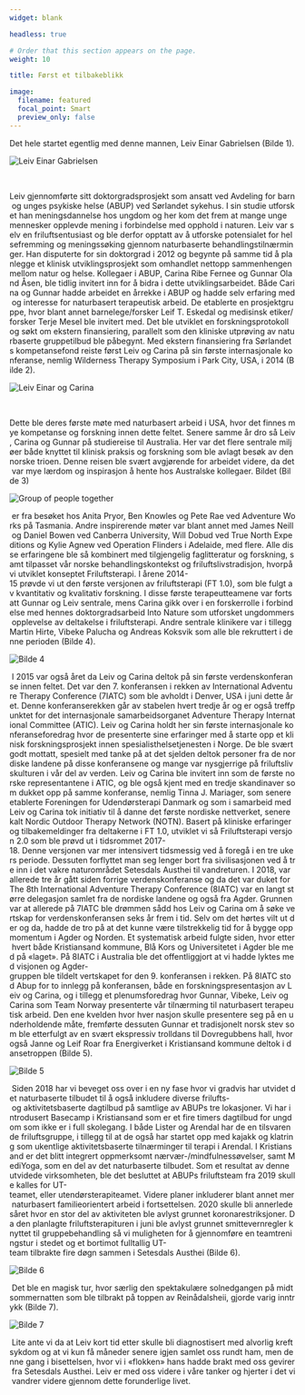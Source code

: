 ```yaml
---
widget: blank

headless: true

# Order that this section appears on the page.
weight: 10

title: Først et tilbakeblikk

image:
  filename: featured
  focal_point: Smart
  preview_only: false
---
```


Det hele startet egentlig med denne mannen, Leiv Einar Gabrielsen (Bilde 1).

![Leiv Einar Gabrielsen](bilde-1.jpg "Leiv Einar Gabrielsen")

 

Leiv gjennomførte sitt doktorgradsprosjekt som ansatt ved Avdeling for barn og unges psykiske helse (ABUP) ved Sørlandet sykehus. I sin studie utforsket han meningsdannelse hos ungdom og her kom det frem at mange unge mennesker opplevde mening i forbindelse med opphold i naturen. Leiv var selv en friluftsentusiast og ble derfor opptatt av å utforske potensialet for helsefremming og meningssøking gjennom naturbaserte behandlingstilnærminger. Han disputerte for sin doktorgrad i 2012 og begynte på samme tid å planlegge et klinisk utviklingsprosjekt som omhandlet nettopp sammenhengen mellom natur og helse. Kollegaer i ABUP, Carina Ribe Fernee og Gunnar Oland Åsen, ble tidlig invitert inn for å bidra i dette utviklingsarbeidet. Både Carina og Gunnar hadde arbeidet en årrekke i ABUP og hadde selv erfaring med og interesse for naturbasert terapeutisk arbeid. De etablerte en prosjektgruppe, hvor blant annet barnelege/forsker Leif T. Eskedal og medisinsk etiker/forsker Terje Mesel ble invitert med. Det ble utviklet en forskningsprotokoll og søkt om ekstern finansiering, parallelt som den kliniske utprøving av naturbaserte gruppetilbud ble påbegynt. Med ekstern finansiering fra Sørlandets kompetansefond reiste først Leiv og Carina på sin første internasjonale konferanse, nemlig Wilderness Therapy Symposium i Park City, USA, i 2014 (Bilde 2). 

![](bilde-2.jpg "Leiv Einar og Carina")

 

Dette ble deres første møte med naturbasert arbeid i USA, hvor det finnes mye kompetanse og forskning innen dette feltet. Senere samme år dro så Leiv, Carina og Gunnar på studiereise til Australia. Her var det flere sentrale miljøer både knyttet til klinisk praksis og forskning som ble avlagt besøk av den norske trioen. Denne reisen ble svært avgjørende for arbeidet videre, da det var mye lærdom og inspirasjon å hente hos Australske kollegaer. Bildet (Bilde 3) 

![Group of people together](bilde-3.jpg "Australia")

 er fra besøket hos Anita Pryor, Ben Knowles og Pete Rae ved Adventure Works på Tasmania. Andre inspirerende møter var blant annet med James Neill og Daniel Bowen ved Canberra University, Will Dobud ved True North Expeditions og Kylie Agnew ved Operation Flinders i Adelaide, med flere. Alle disse erfaringene ble så kombinert med tilgjengelig faglitteratur og forskning, samt tilpasset vår norske behandlingskontekst og friluftslivstradisjon, hvorpå vi utviklet konseptet Friluftsterapi. I årene 2014-15 prøvde vi ut den første versjonen av friluftsterapi (FT 1.0), som ble fulgt av kvantitativ og kvalitativ forskning. I disse første terapeutteamene var fortsatt Gunnar og Leiv sentrale, mens Carina gikk over i en forskerrolle i forbindelse med hennes doktorgradsarbeid Into Nature som utforsket ungdommers opplevelse av deltakelse i friluftsterapi. Andre sentrale klinikere var i tillegg Martin Hirte, Vibeke Palucha og Andreas Koksvik som alle ble rekruttert i denne perioden (Bilde 4). 

![](bilde-4.jpeg "Bilde 4")

 I 2015 var også året da Leiv og Carina deltok på sin første verdenskonferanse innen feltet. Det var den 7. konferansen i rekken av International Adventure Therapy Conference (7IATC) som ble avholdt i Denver, USA i juni dette året. Denne konferanserekken går av stabelen hvert tredje år og er også treffpunktet for det internasjonale samarbeidsorganet Adventure Therapy International Committee (ATIC). Leiv og Carina holdt her sin første internasjonale konferanseforedrag hvor de presenterte sine erfaringer med å starte opp et klinisk forskningsprosjekt innen spesialisthelsetjenesten i Norge. De ble svært godt mottatt, spesielt med tanke på at det sjelden deltok personer fra de nordiske landene på disse konferansene og mange var nysgjerrige på friluftslivskulturen i vår del av verden. Leiv og Carina ble invitert inn som de første norske representantene i ATIC, og ble også kjent med en tredje skandinaver som dukket opp på samme konferanse, nemlig Tinna J. Mariager, som senere etablerte Foreningen for Udendørsterapi Danmark og som i samarbeid med Leiv og Carina tok initiativ til å danne det første nordiske nettverket, senere kalt Nordic Outdoor Therapy Network (NOTN). Basert på kliniske erfaringer og tilbakemeldinger fra deltakerne i FT 1.0, utviklet vi så Friluftsterapi versjon 2.0 som ble prøvd ut i tidsrommet 2017-18. Denne versjonen var mer intensivert tidsmessig ved å foregå i en tre ukers periode. Dessuten forflyttet man seg lenger bort fra sivilisasjonen ved å tre inn i det vakre naturområdet Setesdals Austhei til vandreturen. I 2018, var allerede tre år gått siden forrige verdenskonferanse og da det var duket for The 8th International Adventure Therapy Conference (8IATC) var en langt større delegasjon samlet fra de nordiske landene og også fra Agder. Grunnen var at allerede på 7IATC ble drømmen sådd hos Leiv og Carina om å søke vertskap for verdenskonferansen seks år frem i tid. Selv om det hørtes vilt ut der og da, hadde de tro på at det kunne være tilstrekkelig tid for å bygge opp momentum i Agder og Norden. Et systematisk arbeid fulgte siden, hvor etter hvert både Kristiansand kommune, Blå Kors og Universitetet i Agder ble med på «laget». På 8IATC i Australia ble det offentliggjort at vi hadde lyktes med visjonen og Agder-gruppen ble tildelt vertskapet for den 9. konferansen i rekken. På 8IATC stod Abup for to innlegg på konferansen, både en forskningspresentasjon av Leiv og Carina, og i tillegg et plenumsforedrag hvor Gunnar, Vibeke, Leiv og Carina som Team Norway presenterte vår tilnærming til naturbasert terapeutisk arbeid. Den ene kvelden hvor hver nasjon skulle presentere seg på en underholdende måte, fremførte dessuten Gunnar et tradisjonelt norsk stev som ble etterfulgt av en svært ekspressiv trolldans til Dovregubbens hall, hvor også Janne og Leif Roar fra Energiverket i Kristiansand kommune deltok i dansetroppen (Bilde 5). 

![](bilde-5.jpg "Bilde 5")

 Siden 2018 har vi beveget oss over i en ny fase hvor vi gradvis har utvidet det naturbaserte tilbudet til å også inkludere diverse frilufts- og aktivitetsbaserte dagtilbud på samtlige av ABUPs tre lokasjoner. Vi har introdusert Basecamp i Kristiansand som er et fire timers dagtilbud for ungdom som ikke er i full skolegang. I både Lister og Arendal har de en tilsvarende friluftsgruppe, i tillegg til at de også har startet opp med kajakk og klatring som ukentlige aktivitetsbaserte tilnærminger til terapi i Arendal. I Kristiansand er det blitt integrert oppmerksomt nærvær-/mindfulnessøvelser, samt MediYoga, som en del av det naturbaserte tilbudet. Som et resultat av denne utvidede virksomheten, ble det besluttet at ABUPs friluftsteam fra 2019 skulle kalles for UT-teamet, eller utendørsterapiteamet. Videre planer inkluderer blant annet mer naturbasert familieorientert arbeid i fortsettelsen. 2020 skulle bli annerledesåret hvor en stor del av aktiviteten ble avlyst grunnet koronarestriksjoner. Da den planlagte friluftsterapituren i juni ble avlyst grunnet smittevernregler knyttet til gruppebehandling så vi muligheten for å gjennomføre en teamtreningstur i stedet og et bortimot fulltallig UT-team tilbrakte fire døgn sammen i Setesdals Austhei (Bilde 6). 

![](bilde-6.jpg "Bilde 6")

 Det ble en magisk tur, hvor særlig den spektakulære solnedgangen på midtsommernatten som ble tilbrakt på toppen av Reinådalsheii, gjorde varig inntrykk (Bilde 7). 

![](bilde-7.jpg "Bilde 7")

 Lite ante vi da at Leiv kort tid etter skulle bli diagnostisert med alvorlig kreftsykdom og at vi kun få måneder senere igjen samlet oss rundt ham, men denne gang i bisettelsen, hvor vi i «flokken» hans hadde brakt med oss gevirer fra Setesdals Austhei. Leiv er med oss videre i våre tanker og hjerter i det vi vandrer videre gjennom dette forunderlige livet.